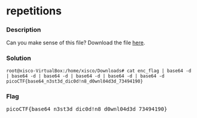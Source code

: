 <h1>repetitions</h1>
<h3>Description</h3>
<p>
  Can you make sense of this file?
  Download the file <a href='https://artifacts.picoctf.net/c/472/enc_flag'>here</a>.
</p>
<h3>Solution</h3>

```console
root@xisco-VirtualBox:/home/xisco/Downloads# cat enc_flag | base64 -d | base64 -d | base64 -d | base64 -d | base64 -d | base64 -d
picoCTF{base64_n3st3d_dic0d!n8_d0wnl04d3d_73494190}
```
<h3>Flag</h3>
<pre>
picoCTF{base64_n3st3d_dic0d!n8_d0wnl04d3d_73494190}
</pre>
